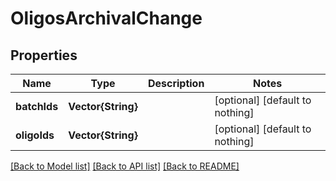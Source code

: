# OligosArchivalChange


## Properties
Name | Type | Description | Notes
------------ | ------------- | ------------- | -------------
**batchIds** | **Vector{String}** |  | [optional] [default to nothing]
**oligoIds** | **Vector{String}** |  | [optional] [default to nothing]


[[Back to Model list]](../README.md#models) [[Back to API list]](../README.md#api-endpoints) [[Back to README]](../README.md)



